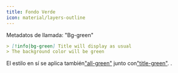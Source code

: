 ```yaml
---
title: Fondo Verde
icon: material/layers-outline
---
```


Metadatos de llamada: "Bg-green"

```md
> [!info|bg-green] Title will display as usual
> The background color will be green
```

El estilo en sí se aplica también["all-green"](../combined-styling/page-7.md)
junto con["title-green"](../title-styling/page-7.md).
.


